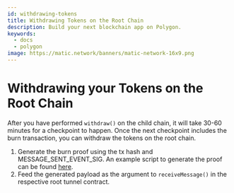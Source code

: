 ```yaml
---
id: withdrawing-tokens
title: Withdrawing Tokens on the Root Chain
description: Build your next blockchain app on Polygon.
keywords:
  - docs
  - polygon
image: https://matic.network/banners/matic-network-16x9.png
---
```


# Withdrawing your Tokens on the Root Chain

After you have performed `withdraw()` on the child chain, it will take 30-60 minutes for a checkpoint to happen. Once the next checkpoint includes the burn transaction, you can withdraw the tokens on the root chain.

1. Generate the burn proof using the tx hash and MESSAGE_SENT_EVENT_SIG. An example script to generate the proof can be found [here](https://www.notion.so/62c4503d9a6a4bc57c491ee09376d71a).
2. Feed the generated payload as the argument to `receiveMessage()` in the respective root tunnel contract.